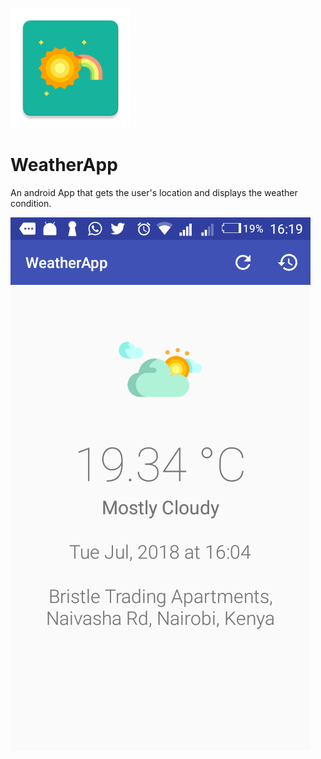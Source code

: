 ![Icon](app/src/main/res/mipmap-xxxhdpi/ic_launcher.png)

# WeatherApp

An android App that gets the user's location and displays the weather condition.

![Screenshot](Screenshot.png)